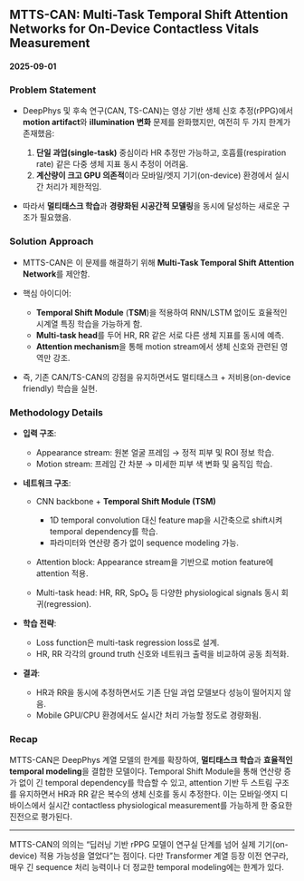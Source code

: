 ## MTTS-CAN: Multi-Task Temporal Shift Attention Networks for On-Device Contactless Vitals Measurement

#### 2025-09-01

### Problem Statement

* DeepPhys 및 후속 연구(CAN, TS-CAN)는 영상 기반 생체 신호 추정(rPPG)에서 **motion artifact**와 **illumination 변화** 문제를 완화했지만, 여전히 두 가지 한계가 존재했음:

  1. **단일 과업(single-task)** 중심이라 HR 추정만 가능하고, 호흡률(respiration rate) 같은 다중 생체 지표 동시 추정이 어려움.
  2. **계산량이 크고 GPU 의존적**이라 모바일/엣지 기기(on-device) 환경에서 실시간 처리가 제한적임.
* 따라서 **멀티태스크 학습**과 **경량화된 시공간적 모델링**을 동시에 달성하는 새로운 구조가 필요했음.

### Solution Approach

* MTTS-CAN은 이 문제를 해결하기 위해 **Multi-Task Temporal Shift Attention Network**를 제안함.
* 핵심 아이디어:

  * **Temporal Shift Module** (**TSM**)을 적용하여 RNN/LSTM 없이도 효율적인 시계열 특징 학습을 가능하게 함.
  * **Multi-task head**를 두어 HR, RR 같은 서로 다른 생체 지표를 동시에 예측.
  * **Attention mechanism**을 통해 motion stream에서 생체 신호와 관련된 영역만 강조.
* 즉, 기존 CAN/TS-CAN의 강점을 유지하면서도 멀티태스크 + 저비용(on-device friendly) 학습을 실현.

### Methodology Details

* **입력 구조**:

  * Appearance stream: 원본 얼굴 프레임 → 정적 피부 및 ROI 정보 학습.
  * Motion stream: 프레임 간 차분 → 미세한 피부 색 변화 및 움직임 학습.
* **네트워크 구조**:

  * CNN backbone + **Temporal Shift Module (TSM)**

    * 1D temporal convolution 대신 feature map을 시간축으로 shift시켜 temporal dependency를 학습.
    * 파라미터와 연산량 증가 없이 sequence modeling 가능.
  * Attention block: Appearance stream을 기반으로 motion feature에 attention 적용.
  * Multi-task head: HR, RR, SpO₂ 등 다양한 physiological signals 동시 회귀(regression).
* **학습 전략**:

  * Loss function은 multi-task regression loss로 설계.
  * HR, RR 각각의 ground truth 신호와 네트워크 출력을 비교하여 공동 최적화.
* **결과**:

  * HR과 RR을 동시에 추정하면서도 기존 단일 과업 모델보다 성능이 떨어지지 않음.
  * Mobile GPU/CPU 환경에서도 실시간 처리 가능할 정도로 경량화됨.

### Recap

MTTS-CAN은 DeepPhys 계열 모델의 한계를 확장하여, **멀티태스크 학습**과 **효율적인 temporal modeling**을 결합한 모델이다.
Temporal Shift Module을 통해 연산량 증가 없이 긴 temporal dependency를 학습할 수 있고, attention 기반 두 스트림 구조를 유지하면서 HR과 RR 같은 복수의 생체 신호를 동시 추정한다.
이는 모바일·엣지 디바이스에서 실시간 contactless physiological measurement를 가능하게 한 중요한 진전으로 평가된다.

---

MTTS-CAN의 의의는 “딥러닝 기반 rPPG 모델이 연구실 단계를 넘어 실제 기기(on-device) 적용 가능성을 열었다”는 점이다.
다만 Transformer 계열 등장 이전 연구라, 매우 긴 sequence 처리 능력이나 더 정교한 temporal modeling에는 한계가 있다.

